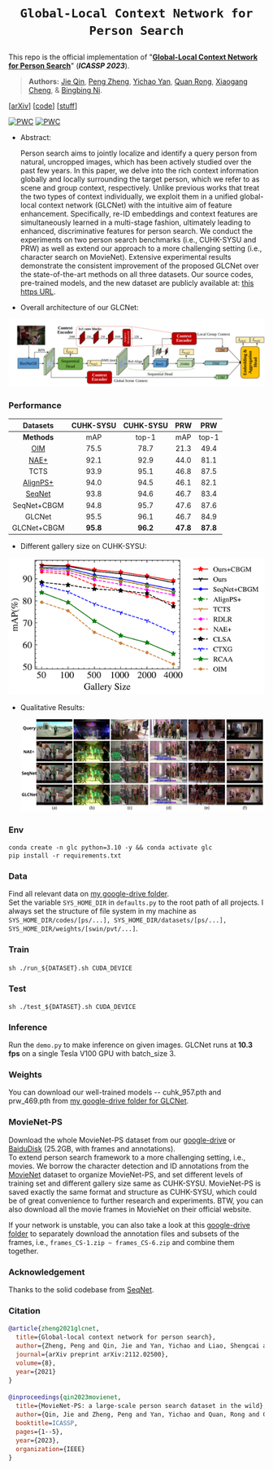 # <p align=center>`Global-Local Context Network for Person Search`</p>

This repo is the official implementation of "[**Global-Local Context Network for Person Search**](https://arxiv.org/pdf/2112.02500.pdf)" (___ICASSP 2023___).

> **Authors:**
> [Jie Qin](https://scholar.google.com/citations?user=mhPGcuwAAAAJ),
> [Peng Zheng](https://scholar.google.com/citations?user=TZRzWOsAAAAJ),
> [Yichao Yan](https://scholar.google.com/citations?user=ZPHMMRkAAAAJ),
> [Quan Rong](https://ieeexplore.ieee.org/author/37086038231),
> [Xiaogang Cheng](https://scholar.google.se/citations?user=y6SrwJgAAAAJ), &
> [Bingbing Ni](https://scholar.google.com/citations?user=eUbmKwYAAAAJ).

[[arXiv](https://arxiv.org/pdf/2112.02500.pdf)] [[code](https://github.com/ZhengPeng7/GLCNet)] [[stuff](https://drive.google.com/drive/folders/1wbq5jptOGxXDE0ze1tAMdcvXEaE1Wybt)]

[![PWC](https://img.shields.io/endpoint.svg?url=https://paperswithcode.com/badge/global-local-context-network-for-person/person-search-on-cuhk-sysu)](https://paperswithcode.com/sota/person-search-on-cuhk-sysu?p=global-local-context-network-for-person) [![PWC](https://img.shields.io/endpoint.svg?url=https://paperswithcode.com/badge/global-local-context-network-for-person/person-search-on-prw)](https://paperswithcode.com/sota/person-search-on-prw?p=global-local-context-network-for-person)

+ Abstract:

    Person search aims to jointly localize and identify a query person from natural, uncropped images, which has been actively studied over the past few years. In this paper, we delve into the rich context information globally and locally surrounding the target person, which we refer to as scene and group context, respectively. Unlike previous works that treat the two types of context individually, we exploit them in a unified global-local context network (GLCNet) with the intuitive aim of feature enhancement. Specifically, re-ID embeddings and context features are simultaneously learned in a multi-stage fashion, ultimately leading to enhanced, discriminative features for person search. We conduct the experiments on two person search benchmarks (i.e., CUHK-SYSU and PRW) as well as extend our approach to a more challenging setting (i.e., character search on MovieNet). Extensive experimental results demonstrate the consistent improvement of the proposed GLCNet over the state-of-the-art methods on all three datasets. Our source codes, pre-trained models, and the new dataset are publicly available at: [this https URL](https://github.com/ZhengPeng7/GLCNet).

+ Overall architecture of our GLCNet:

![arch](README.assets/GLCNet_arch_v2.svg)

### Performance

|                      Datasets                       | CUHK-SYSU | CUHK-SYSU |   PRW    |   PRW    |
| :-------------------------------------------------: | :-------: | :-------: | :------: | :------: |
|                     **Methods**                     |    mAP    |   top-1   |   mAP    |  top-1   |
| [OIM](https://github.com/serend1p1ty/person_search) |   75.5    |   78.7    |   21.3   |   49.4   |
|     [NAE+](https://github.com/DeanChan/NAE4PS)      |   92.1    |   92.9    |   44.0   |   81.1   |
|                        TCTS                         |   93.9    |   95.1    |   46.8   |   87.5   |
|   [AlignPS+](https://github.com/daodaofr/AlignPS)   |   94.0    |   94.5    |   46.1   |   82.1   |
|   [SeqNet](https://github.com/serend1p1ty/SeqNet)   |   93.8    |   94.6    |   46.7   |   83.4   |
|                     SeqNet+CBGM                     |   94.8    |   95.7    |   47.6   |   87.6   |
|                       GLCNet                        |   95.5    |   96.1    |   46.7   |   84.9   |
|                     GLCNet+CBGM                     | **95.8**  | **96.2**  | **47.8** | **87.8** |

+ Different gallery size on CUHK-SYSU:

<img src="README.assets/one-two_step.png" />

+ Qualitative Results:

    <img src="README.assets/qual_res_allInOne.svg" />

### Env

```
conda create -n glc python=3.10 -y && conda activate glc
pip install -r requirements.txt
```

### Data
Find all relevant data on [my google-drive folder](https://drive.google.com/drive/u/0/folders/1bEd_NAzdP6xCrldQBcKOHkCvkupNy0ix).  
Set the variable `SYS_HOME_DIR` in `defaults.py` to the root path of all projects. I always set the structure of file system in my machine as `SYS_HOME_DIR/codes/[ps/...], SYS_HOME_DIR/datasets/[ps/...], SYS_HOME_DIR/weights/[swin/pvt/...]`.

### Train

`sh ./run_${DATASET}.sh CUDA_DEVICE`

### Test
`sh ./test_${DATASET}.sh CUDA_DEVICE`

### Inference
Run the `demo.py` to make inference on given images. GLCNet runs at **10.3 fps** on a single Tesla V100 GPU with batch_size 3.

### Weights
You can download our well-trained models -- cuhk_957.pth and prw_469.pth from [my google-drive folder for GLCNet](https://drive.google.com/drive/folders/1wbq5jptOGxXDE0ze1tAMdcvXEaE1Wybt).

### MovieNet-PS
Download the whole MovieNet-PS dataset from our [google-drive](https://drive.google.com/file/d/1TKIzsUUo4zlNJFLT1_KzQCsL2zkOzwUJ/view?usp=drive_link) or [BaiduDisk](https://pan.baidu.com/s/1MXxbuEQ9F5Y220t-Kw6cJg?pwd=PSWD) (25.2GB, with frames and annotations).  
To extend person search framework to a more challenging setting, i.e., movies. We borrow the character detection and ID annotations from the [MovieNet](http://movienet.site/) dataset to organize MovieNet-PS, and set different levels of training set and different gallery size same as CUHK-SYSU. MovieNet-PS is saved exactly the same format and structure as CUHK-SYSU, which could be of great convenience to further research and experiments. BTW, you can also download all the movie frames in MovieNet on their official website.

If your network is unstable, you can also take a look at this [google-drive folder](https://drive.google.com/drive/folders/1kUr7v9_LUSSjW5PyNbGqaiM6peXNvbiU) to separately download the annotation files and subsets of the frames, i.e., `frames_CS-1.zip ~ frames_CS-6.zip` and combine them together.

### Acknowledgement

Thanks to the solid codebase from [SeqNet](https://github.com/serend1p1ty/SeqNet).

### Citation

```bibtex
@article{zheng2021glcnet,
  title={Global-local context network for person search},
  author={Zheng, Peng and Qin, Jie and Yan, Yichao and Liao, Shengcai and Ni, Bingbing and Cheng, Xiaogang and Shao, Ling},
  journal={arXiv preprint arXiv:2112.02500},
  volume={8},
  year={2021}
}

@inproceedings{qin2023movienet,
  title={MovieNet-PS: a large-scale person search dataset in the wild},
  author={Qin, Jie and Zheng, Peng and Yan, Yichao and Quan, Rong and Cheng, Xiaogang and Ni, Bingbing},
  booktitle=ICASSP,
  pages={1--5},
  year={2023},
  organization={IEEE}
}
```


